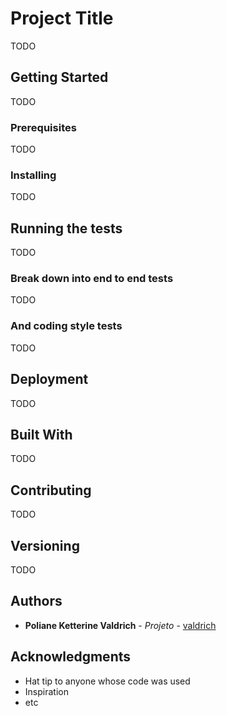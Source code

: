 # Project Title

TODO

## Getting Started

TODO

### Prerequisites

TODO

### Installing

TODO

## Running the tests

TODO

### Break down into end to end tests

TODO

### And coding style tests

TODO

## Deployment

TODO

## Built With

TODO

## Contributing

TODO

## Versioning

TODO

## Authors

* **Poliane Ketterine Valdrich** - *Projeto* - [valdrich](https://github.com/valdrich)


## Acknowledgments

* Hat tip to anyone whose code was used
* Inspiration
* etc